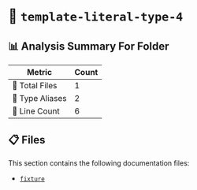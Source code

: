 # 📁 `template-literal-type-4`

## 📊 Analysis Summary For Folder

| Metric | Count |
|--------|-------|
| 📁 Total Files | 1 |
| 📑 Type Aliases | 2 |
| 🔢 Line Count | 6 |


## 📋 Files

This section contains the following documentation files:

- [`fixture`](./fixture.md)